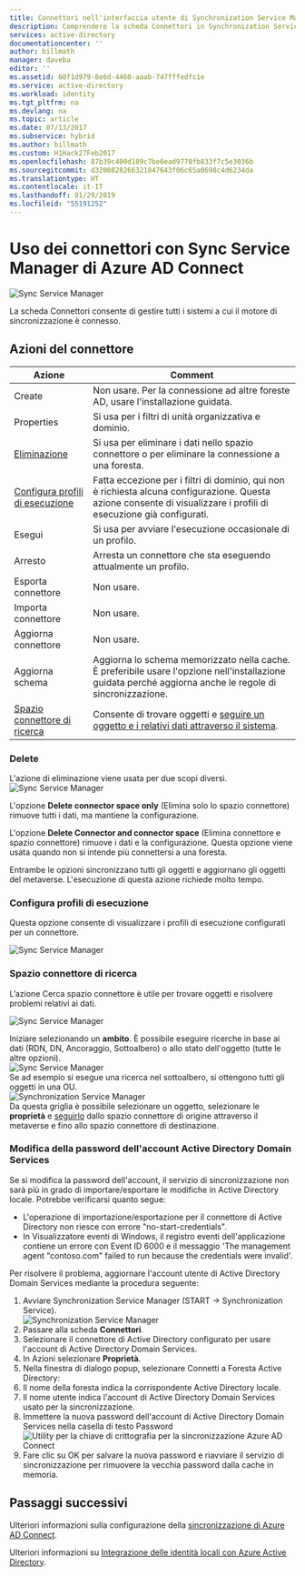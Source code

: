```yaml
---
title: Connettori nell'interfaccia utente di Synchronization Service Manager per Azure AD | Microsoft Docs
description: Comprendere la scheda Connettori in Synchronization Service Manager di Azure AD Connect.
services: active-directory
documentationcenter: ''
author: billmath
manager: daveba
editor: ''
ms.assetid: 60f1d979-8e6d-4460-aaab-747fffedfc1e
ms.service: active-directory
ms.workload: identity
ms.tgt_pltfrm: na
ms.devlang: na
ms.topic: article
ms.date: 07/13/2017
ms.subservice: hybrid
ms.author: billmath
ms.custom: H1Hack27Feb2017
ms.openlocfilehash: 87b39c400d189c7be6ead9770fb833f7c5e3036b
ms.sourcegitcommit: d3200828266321847643f06c65a0698c4d6234da
ms.translationtype: HT
ms.contentlocale: it-IT
ms.lasthandoff: 01/29/2019
ms.locfileid: "55191252"
---
```

# <a name="using-connectors-with-the-azure-ad-connect-sync-service-manager"></a>Uso dei connettori con Sync Service Manager di Azure AD Connect

![Sync Service Manager](./media/how-to-connect-sync-service-manager-ui-connectors/connectors.png)

La scheda Connettori consente di gestire tutti i sistemi a cui il motore di sincronizzazione è connesso.

## <a name="connector-actions"></a>Azioni del connettore
| Azione | Comment |
| --- | --- |
| Create |Non usare. Per la connessione ad altre foreste AD, usare l'installazione guidata. |
| Properties |Si usa per i filtri di unità organizzativa e dominio. |
| [Eliminazione](#delete) |Si usa per eliminare i dati nello spazio connettore o per eliminare la connessione a una foresta. |
| [Configura profili di esecuzione](#configure-run-profiles) |Fatta eccezione per i filtri di dominio, qui non è richiesta alcuna configurazione. Questa azione consente di visualizzare i profili di esecuzione già configurati. |
| Esegui |Si usa per avviare l'esecuzione occasionale di un profilo. |
| Arresto |Arresta un connettore che sta eseguendo attualmente un profilo. |
| Esporta connettore |Non usare. |
| Importa connettore |Non usare. |
| Aggiorna connettore |Non usare. |
| Aggiorna schema |Aggiorna lo schema memorizzato nella cache. È preferibile usare l'opzione nell'installazione guidata perché aggiorna anche le regole di sincronizzazione. |
| [Spazio connettore di ricerca](#search-connector-space) |Consente di trovare oggetti e [seguire un oggetto e i relativi dati attraverso il sistema](#follow-an-object-and-its-data-through-the-system). |

### <a name="delete"></a>Delete
L'azione di eliminazione viene usata per due scopi diversi.  
![Sync Service Manager](./media/how-to-connect-sync-service-manager-ui-connectors/connectordelete.png)

L'opzione **Delete connector space only** (Elimina solo lo spazio connettore) rimuove tutti i dati, ma mantiene la configurazione.

L'opzione **Delete Connector and connector space** (Elimina connettore e spazio connettore) rimuove i dati e la configurazione. Questa opzione viene usata quando non si intende più connettersi a una foresta.

Entrambe le opzioni sincronizzano tutti gli oggetti e aggiornano gli oggetti del metaverse. L'esecuzione di questa azione richiede molto tempo.

### <a name="configure-run-profiles"></a>Configura profili di esecuzione
Questa opzione consente di visualizzare i profili di esecuzione configurati per un connettore.

![Sync Service Manager](./media/how-to-connect-sync-service-manager-ui-connectors/configurerunprofiles.png)

### <a name="search-connector-space"></a>Spazio connettore di ricerca
L’azione Cerca spazio connettore è utile per trovare oggetti e risolvere problemi relativi ai dati.

![Sync Service Manager](./media/how-to-connect-sync-service-manager-ui-connectors/cssearch.png)

Iniziare selezionando un **ambito**. È possibile eseguire ricerche in base ai dati (RDN, DN, Ancoraggio, Sottoalbero) o allo stato dell'oggetto (tutte le altre opzioni).  
![Sync Service Manager](./media/how-to-connect-sync-service-manager-ui-connectors/cssearchscope.png)  
 Se ad esempio si esegue una ricerca nel sottoalbero, si ottengono tutti gli oggetti in una OU.  
![Synchronization Service Manager](./media/how-to-connect-sync-service-manager-ui-connectors/cssearchsubtree.png)  
Da questa griglia è possibile selezionare un oggetto, selezionare le **proprietà** e [seguirlo](tshoot-connect-object-not-syncing.md) dallo spazio connettore di origine attraverso il metaverse e fino allo spazio connettore di destinazione.

### <a name="changing-the-ad-ds-account-password"></a>Modifica della password dell'account Active Directory Domain Services
Se si modifica la password dell'account, il servizio di sincronizzazione non sarà più in grado di importare/esportare le modifiche in Active Directory locale.   Potrebbe verificarsi quanto segue:

- L'operazione di importazione/esportazione per il connettore di Active Directory non riesce con errore "no-start-credentials".
- In Visualizzatore eventi di Windows, il registro eventi dell'applicazione contiene un errore con Event ID 6000 e il messaggio 'The management agent "contoso.com" failed to run because the credentials were invalid'.

Per risolvere il problema, aggiornare l'account utente di Active Directory Domain Services mediante la procedura seguente:


1. Avviare Synchronization Service Manager (START → Synchronization Service).
</br>![Synchronization Service Manager](./media/how-to-connect-sync-service-manager-ui-connectors/startmenu.png)
2. Passare alla scheda **Connettori**.
3. Selezionare il connettore di Active Directory configurato per usare l'account di Active Directory Domain Services.
4. In Azioni selezionare **Proprietà**.
5. Nella finestra di dialogo popup, selezionare Connetti a Foresta Active Directory:
6. Il nome della foresta indica la corrispondente Active Directory locale.
7. Il nome utente indica l'account di Active Directory Domain Services usato per la sincronizzazione.
8. Immettere la nuova password dell'account di Active Directory Domain Services nella casella di testo Password ![Utility per la chiave di crittografia per la sincronizzazione Azure AD Connect](./media/how-to-connect-sync-service-manager-ui-connectors/key6.png)
9. Fare clic su OK per salvare la nuova password e riavviare il servizio di sincronizzazione per rimuovere la vecchia password dalla cache in memoria.



## <a name="next-steps"></a>Passaggi successivi
Ulteriori informazioni sulla configurazione della [sincronizzazione di Azure AD Connect](how-to-connect-sync-whatis.md).

Ulteriori informazioni su [Integrazione delle identità locali con Azure Active Directory](whatis-hybrid-identity.md).
